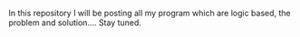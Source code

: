 In this repository I will be posting all my program which are logic based, the problem and solution.... Stay tuned. 
